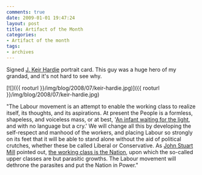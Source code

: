 ```yaml
---
comments: true
date: 2009-01-01 19:47:24
layout: post
title: Artifact of the Month
categories:
- Artifact of the month
tags:
- archives
---
```


Signed [J. Keir Hardie](http://en.wikipedia.org/wiki/Keir_Hardie) portrait card. This guy was a huge hero of my grandad, and it's not hard to see why.

[![]({{ rooturl }}/img/blog/2008/07/keir-hardie.jpg)]({{ rooturl }}/img/blog/2008/07/keir-hardie.jpg)<!-- more -->

"The Labour movement is an attempt to enable the working class to realize itself, its thoughts, and its aspirations. At present the People is a formless, shapeless, and voiceless mass, or at best, '[An infant waiting for the light](http://home.att.net/~tennysonpoetry/54.htm), and with no language but a cry.' We will change all this by developing the self-respect and manhood of the workers, and placing Labour so strongly on its feet that it will be able to stand alone without the aid of political crutches, whether these be called Liberal or Conservative. As [John Stuart Mill](http://en.wikipedia.org/wiki/John_Stuart_Mill) pointed out, [the working class is the Nation](http://www.laits.utexas.edu/poltheory/jsmill/cos/cos.c03.html), upon which the so-called upper classes are but parasitic growths. The Labour movement will dethrone the parasites and put the Nation in Power."
